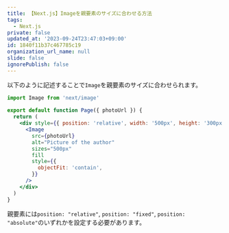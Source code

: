 ```yaml
---
title: 【Next.js】Imageを親要素のサイズに合わせる方法
tags:
  - Next.js
private: false
updated_at: '2023-09-24T23:47:03+09:00'
id: 1840f11b37c467785c19
organization_url_name: null
slide: false
ignorePublish: false
---
```

以下のように記述することで`Image`を親要素のサイズに合わせられます。

```jsx
import Image from 'next/image'
 
export default function Page({ photoUrl }) {
  return (
    <div style={{ position: 'relative', width: '500px', height: '300px' }}>
      <Image
        src={photoUrl}
        alt="Picture of the author"
        sizes="500px"
        fill
        style={{
          objectFit: 'contain',
        }}
      />
    </div>
  )
}

```

親要素には`position: "relative"`, `position: "fixed"`, `position: "absolute"`のいずれかを設定する必要があります。
